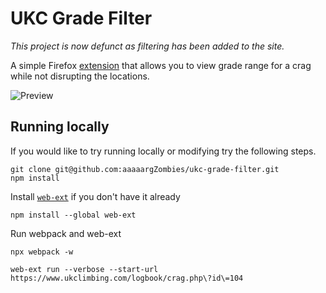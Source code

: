 # UKC Grade Filter

_This project is now defunct as filtering has been added to the site._

A simple Firefox [extension](https://addons.mozilla.org/en-US/firefox/addon/ukc-logbook-grade-filter/) that allows you to view grade range for a crag while not disrupting the locations.

![Preview](previews/ukcgradefilter.gif)

## Running locally

If you would like to try running locally or modifying try the following steps.

```
git clone git@github.com:aaaaargZombies/ukc-grade-filter.git
npm install
```

Install [`web-ext`](https://extensionworkshop.com/documentation/develop/getting-started-with-web-ext/) if you don't have it already

```
npm install --global web-ext
```

Run webpack and web-ext

```
npx webpack -w
```

```
web-ext run --verbose --start-url https://www.ukclimbing.com/logbook/crag.php\?id\=104
```
